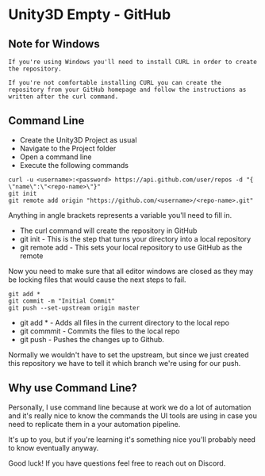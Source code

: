 # Unity3D Empty - GitHub

## Note for Windows
```
If you're using Windows you'll need to install CURL in order to create the repository. 

If you're not comfortable installing CURL you can create the repository from your GitHub homepage and follow the instructions as written after the curl command.
```
## Command Line
* Create the Unity3D Project as usual
* Navigate to the Project folder
* Open a command line
* Execute the following commands
``` 
curl -u <username>:<password> https://api.github.com/user/repos -d "{ \"name\":\"<repo-name>\"}"
git init
git remote add origin "https://github.com/<username>/<repo-name>.git"
```
Anything in angle brackets represents a variable you'll need to fill in.

* The curl command will create the repository in GitHub
* git init - This is the step that turns your directory into a local repository
* git remote add - This sets your local repository to use GitHub as the remote

Now you need to make sure that all editor windows are closed as they may be locking files that would cause the next steps to fail.

```
git add *
git commit -m "Initial Commit"
git push --set-upstream origin master
```

* git add * - Adds all files in the current directory to the local repo
* git commmit - Commits the files to the local repo
* git push - Pushes the changes up to Github.

Normally we wouldn't have to set the upstream, but since we just created this repository we have to tell it which branch we're using for our push.

## Why use Command Line?

Personally, I use command line because at work we do a lot of automation and it's really nice to know the commands the UI tools are using in case you need to replicate them in a your automation pipeline.

It's up to you, but if you're learning it's something nice you'll probably need to know eventually anyway.

Good luck! If you have questions feel free to reach out on Discord.

